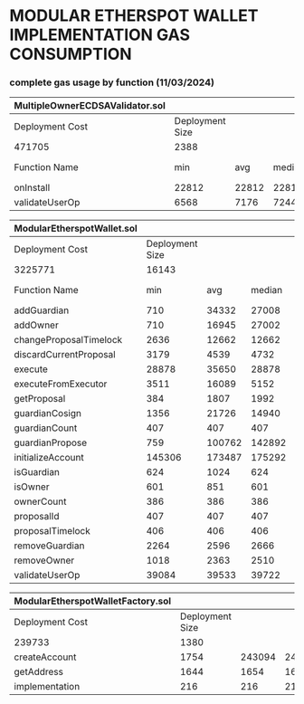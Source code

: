 # MODULAR ETHERSPOT WALLET IMPLEMENTATION GAS CONSUMPTION

<!-- ### aa-benchmark results - OLD

|                   | Creation | Native transfer | ERC20 transfer | Total  |
| ----------------- | -------- | --------------- | -------------- | ------ |
| ERC7579 reference | 289438   | 103811          | 93213          | 486462 |
| Etherspot ERC7579 | 319604   | 105012          | 94402          | 519018 | -->

### complete gas usage by function (11/03/2024)

| MultipleOwnerECDSAValidator.sol |   |       |        |       |         |
|-------------------|-----------------|-------|--------|-------|---------|
| Deployment Cost   | Deployment Size |       |        |       |         |
| 471705            | 2388            |       |        |       |         |
| Function Name     | min             | avg   | median | max   | # calls |
| onInstall         | 22812           | 22812 | 22812  | 22812 | 48      |
| validateUserOp    | 6568            | 7176  | 7244   | 7515  | 6       |

| ModularEtherspotWallet.sol |                 |        |        |        |         |
|----------------------------|-----------------|--------|--------|--------|---------|
| Deployment Cost            | Deployment Size |        |        |        |         |
| 3225771                    | 16143           |        |        |        |         |
| Function Name              | min             | avg    | median | max    | # calls |
| addGuardian                | 710             | 34332  | 27008  | 48908  | 67      |
| addOwner                   | 710             | 16945  | 27002  | 27002  | 10      |
| changeProposalTimelock     | 2636            | 12662  | 12662  | 22689  | 2       |
| discardCurrentProposal     | 3179            | 4539   | 4732   | 5571   | 5       |
| execute                    | 28878           | 35650  | 28878  | 64160  | 7       |
| executeFromExecutor        | 3511            | 16089  | 5152   | 39605  | 3       |
| getProposal                | 384             | 1807   | 1992   | 2495   | 6       |
| guardianCosign             | 1356            | 21726  | 14940  | 45916  | 8       |
| guardianCount              | 407             | 407    | 407    | 407    | 2       |
| guardianPropose            | 759             | 100762 | 142892 | 142892 | 20      |
| initializeAccount          | 145306          | 173487 | 175292 | 175292 | 54      |
| isGuardian                 | 624             | 1024   | 624    | 2624   | 5       |
| isOwner                    | 601             | 851    | 601    | 2601   | 16      |
| ownerCount                 | 386             | 386    | 386    | 386    | 2       |
| proposalId                 | 407             | 407    | 407    | 407    | 1       |
| proposalTimelock           | 406             | 406    | 406    | 406    | 1       |
| removeGuardian             | 2264            | 2596   | 2666   | 2894   | 5       |
| removeOwner                | 1018            | 2363   | 2510   | 2895   | 6       |
| validateUserOp             | 39084           | 39533  | 39722  | 39723  | 8       |

| ModularEtherspotWalletFactory.sol |     |        |        |        |         |
|-----------------------|-----------------|--------|--------|--------|---------|
| Deployment Cost       | Deployment Size |        |        |        |         |
| 239733                | 1380            |        |        |        |         |
| createAccount         | 1754            | 243094 | 249694 | 249694 | 55      |
| getAddress            | 1644            | 1654   | 1656   | 1656   | 7       |
| implementation        | 216             | 216    | 216    | 216    | 1       |
